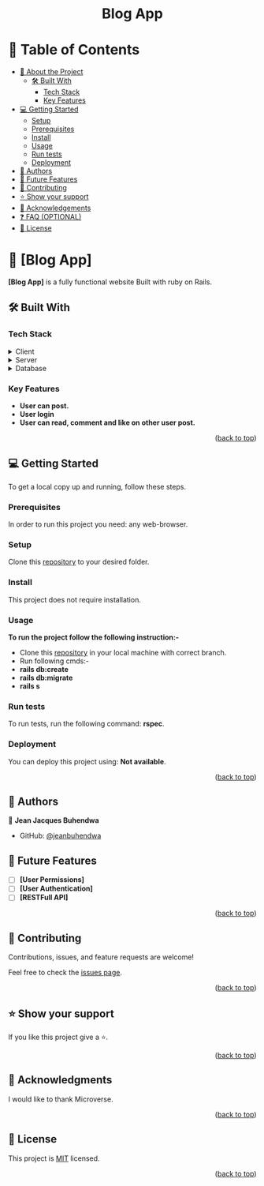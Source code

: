 <a name="readme-top"></a>

 <div align="center">
<h1><b>Blog App</b></h1>
</div>

<!-- TABLE OF CONTENTS -->

# 📗 Table of Contents

- [📖 About the Project](#about-project)
  - [🛠 Built With](#built-with)
    - [Tech Stack](#tech-stack)
    - [Key Features](#key-features)
- [💻 Getting Started](#getting-started)
  - [Setup](#setup)
  - [Prerequisites](#prerequisites)
  - [Install](#install)
  - [Usage](#usage)
  - [Run tests](#run-tests)
  - [Deployment](#triangular_flag_on_post-deployment)
- [👥 Authors](#authors)
- [🔭 Future Features](#future-features)
- [🤝 Contributing](#contributing)
- [⭐️ Show your support](#support)
- [🙏 Acknowledgements](#acknowledgements)
- [❓ FAQ (OPTIONAL)](#faq)
- [📝 License](#license)

<!-- PROJECT DESCRIPTION -->

# 📖 [Blog App] <a name="about-project"></a>

**[Blog App]** is a fully functional website Built with ruby on Rails.

## 🛠 Built With <a name="built-with"></a>

### Tech Stack <a name="tech-stack"></a>

 <details>
   <summary>Client</summary>
   <ul>
     <li>HTML(erb), CSS</li>
   </ul>
 </details>

 <details>
   <summary>Server</summary>
   <ul>
     <li>Ruby</li>
   </ul>
 </details>

 <details>
 <summary>Database</summary>
   <ul>
     <li>Postgress</li>
   </ul>
 </details>

 <!-- Features -->

### Key Features <a name="key-features"></a>

- **User can post.**
- **User login**
- **User can read, comment and like on other user post.**

 <p align="right">(<a href="#readme-top">back to top</a>)</p>

 <!-- GETTING STARTED -->

## 💻 Getting Started <a name="getting-started"></a>

To get a local copy up and running, follow these steps.

### Prerequisites

In order to run this project you need: any web-browser.

### Setup

Clone this [repository](https://github.com/jeanbuhendwa/blog_app.git) to your desired folder.

### Install

This project does not require installation.

### Usage

**To run the project follow the following instruction:-**

- Clone this [repository](https://github.com/jeanbuhendwa/rails-blog.git) in your local machine with correct branch.
- Run following cmds:-
- **rails db:create**
- **rails db:migrate**
- **rails s**

### Run tests

To run tests, run the following command: **rspec**.

### Deployment

You can deploy this project using: **Not available**.

 <p align="right">(<a href="#readme-top">back to top</a>)</p>

 <!-- AUTHORS -->

## 👥 Authors <a name="authors"></a>

👤 **Jean Jacques Buhendwa**

- GitHub: [@jeanbuhendwa](https://github.com/jeanbuhendwa)

 <!-- FUTURE FEATURES -->

## 🔭 Future Features <a name="future-features"></a>

- [ ] **[User Permissions]**
- [ ] **[User Authentication]**
- [ ] **[RESTFull API]**

 <p align="right">(<a href="#readme-top">back to top</a>)</p>

 <!-- CONTRIBUTING -->

## 🤝 Contributing <a name="contributing"></a>

Contributions, issues, and feature requests are welcome!

Feel free to check the [issues page](../../issues/).

 <p align="right">(<a href="#readme-top">back to top</a>)</p>

 <!-- SUPPORT -->

## ⭐️ Show your support <a name="support"></a>

If you like this project give a ⭐️.

 <p align="right">(<a href="#readme-top">back to top</a>)</p>

 <!-- ACKNOWLEDGEMENTS -->

## 🙏 Acknowledgments <a name="acknowledgements"></a>

I would like to thank Microverse.

 <p align="right">(<a href="#readme-top">back to top</a>)</p>

 <!-- LICENSE -->

## 📝 License <a name="license"></a>

This project is [MIT](./LICENSE) licensed.

 <p align="right">(<a href="#readme-top">back to top</a>)</p>
